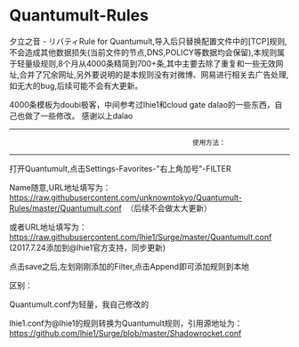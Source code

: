 # Quantumult-Rules
夕立之音 - リバティRule for Quantumult,导入后只替换配置文件中的[TCP]规则,不会造成其他数据损失(当前文件的节点,DNS,POLICY等数据均会保留),本规则属于轻量级规则,8个月从4000条精简到700+条,其中主要去除了重复和一些无效网址,合并了冗余网址,另外要说明的是本规则没有对微博、网易进行相关去广告处理,如无大的bug,后续可能不会有大更新。

4000条模板为doubi极客，中间参考过lhie1和cloud gate dalao的一些东西，自己也做了一些修改。 感谢以上dalao
******************************************************************************************************************************************

                                                  使用方法：

******************************************************************************************************************************************

打开Quantumult,点击Settings-Favorites-"右上角加号"-FILTER

Name随意,URL地址填写为：https://raw.githubusercontent.com/unknowntokyo/Quantumult-Rules/master/Quantumult.conf  （后续不会做太大更新）

或者URL地址填写为：https://raw.githubusercontent.com/lhie1/Surge/master/Quantumult.conf  (2017.7.24添加到@lhie1官方支持，同步更新)

点击save之后,左划刚刚添加的Filter,点击Append即可添加规则到本地

区别：

Quantumult.conf为轻量，我自己修改的

lhie1.conf为@lhie1的规则转换为Quantumult规则，引用源地址为：https://github.com/lhie1/Surge/blob/master/Shadowrocket.conf
